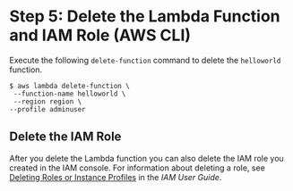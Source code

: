# Step 5: Delete the Lambda Function and IAM Role \(AWS CLI\)<a name="with-userapp-walkthrough-custom-events-delete-function"></a>

Execute the following `delete-function` command to delete the `helloworld` function\. 

```
$ aws lambda delete-function \
 --function-name helloworld \
 --region region \
--profile adminuser
```

## Delete the IAM Role<a name="with-userapp-walkthrough-custom-events-cleanup"></a>

After you delete the Lambda function you can also delete the IAM role you created in the IAM console\. For information about deleting a role, see [Deleting Roles or Instance Profiles](http://docs.aws.amazon.com/IAM/latest/UserGuide/id_roles_manage_delete.html) in the *IAM User Guide*\. 